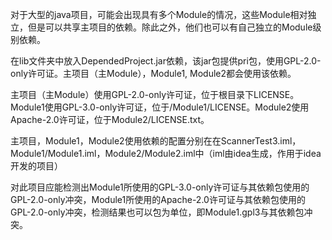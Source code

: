 对于大型的java项目，可能会出现具有多个Module的情况，这些Module相对独立，但是可以共享主项目的依赖。除此之外，他们也可以有自己独立的Module级别依赖。

在lib文件夹中放入DependedProject.jar依赖，该jar包提供pri包，使用GPL-2.0-only许可证。主项目（主Module），Module1, Module2都会使用该依赖。

主项目（主Module）使用GPL-2.0-only许可证，位于根目录下LICENSE。Module1使用GPL-3.0-only许可证，位于/Module1/LICENSE。Module2使用Apache-2.0许可证，位于Module2/LICENSE.txt。

主项目，Module1，Module2使用依赖的配置分别在在ScannerTest3.iml，Module1/Module1.iml，Module2/Module2.iml中（iml由idea生成，作用于idea开发的项目）

对此项目应能检测出Module1所使用的GPL-3.0-only许可证与其依赖包使用的GPL-2.0-only冲突，Module1所使用的Apache-2.0许可证与其依赖包使用的GPL-2.0-only冲突，检测结果也可以包为单位，即Module1.gpl3与其依赖包冲突。